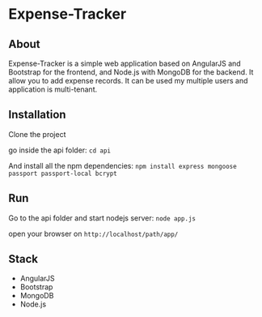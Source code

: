 # Expense-Tracker



## About

Expense-Tracker is a simple web application based on AngularJS and Bootstrap for the frontend, and Node.js with MongoDB for the backend.
It allow you to add expense records.
It can be used my multiple users and application is multi-tenant.

## Installation

Clone the project

go inside the api folder: `cd api`

And install all the npm dependencies: `npm install express mongoose passport passport-local bcrypt`

## Run

Go to the api folder and start  nodejs server: `node app.js`

open your browser on `http://localhost/path/app/`


## Stack

* AngularJS
* Bootstrap
* MongoDB
* Node.js
